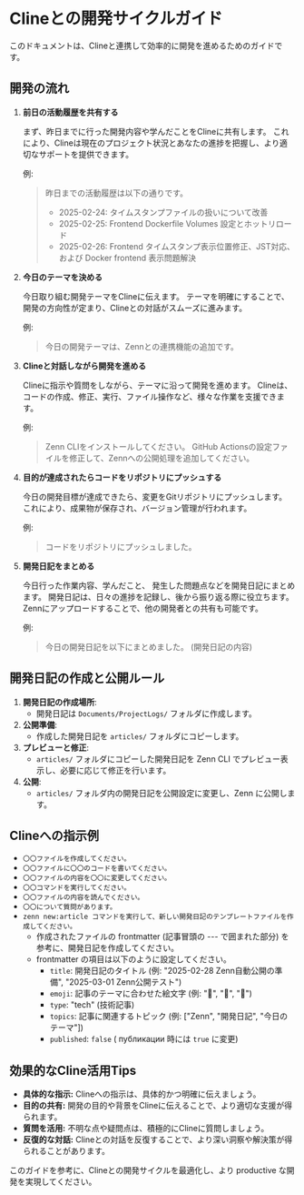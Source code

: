 # Clineとの開発サイクルガイド

このドキュメントは、Clineと連携して効率的に開発を進めるためのガイドです。

## 開発の流れ

1.  **前日の活動履歴を共有する**

    まず、昨日までに行った開発内容や学んだことをClineに共有します。
    これにより、Clineは現在のプロジェクト状況とあなたの進捗を把握し、より適切なサポートを提供できます。

    例:
    > 昨日までの活動履歴は以下の通りです。
    > * 2025-02-24: タイムスタンプファイルの扱いについて改善
    > * 2025-02-25: Frontend Dockerfile Volumes 設定とホットリロード
    > * 2025-02-26: Frontend タイムスタンプ表示位置修正、JST対応、および Docker frontend 表示問題解決

2.  **今日のテーマを決める**

    今日取り組む開発テーマをClineに伝えます。
    テーマを明確にすることで、開発の方向性が定まり、Clineとの対話がスムーズに進みます。

    例:
    > 今日の開発テーマは、Zennとの連携機能の追加です。

3.  **Clineと対話しながら開発を進める**

    Clineに指示や質問をしながら、テーマに沿って開発を進めます。
    Clineは、コードの作成、修正、実行、ファイル操作など、様々な作業を支援できます。

    例:
    > Zenn CLIをインストールしてください。
    > GitHub Actionsの設定ファイルを修正して、Zennへの公開処理を追加してください。

4.  **目的が達成されたらコードをリポジトリにプッシュする**

    今日の開発目標が達成できたら、変更をGitリポジトリにプッシュします。
    これにより、成果物が保存され、バージョン管理が行われます。

    例:
    > コードをリポジトリにプッシュしました。

5.  **開発日記をまとめる**

    今日行った作業内容、学んだこと、 発生した問題点などを開発日記にまとめます。
    開発日記は、日々の進捗を記録し、後から振り返る際に役立ちます。
    Zennにアップロードすることで、他の開発者との共有も可能です。

    例:
    > 今日の開発日記を以下にまとめました。
    > (開発日記の内容)

## 開発日記の作成と公開ルール

1. **開発日記の作成場所**:
    - 開発日記は `Documents/ProjectLogs/` フォルダに作成します。
2. **公開準備**:
    - 作成した開発日記を `articles/` フォルダにコピーします。
3. **プレビューと修正**:
    - `articles/` フォルダにコピーした開発日記を Zenn CLI でプレビュー表示し、必要に応じて修正を行います。
4. **公開**:
    - `articles/` フォルダ内の開発日記を公開設定に変更し、Zenn に公開します。

## Clineへの指示例

*   `〇〇ファイルを作成してください。`
*   `〇〇ファイルに〇〇のコードを書いてください。`
*   `〇〇ファイルの内容を〇〇に変更してください。`
*   `〇〇コマンドを実行してください。`
*   `〇〇ファイルの内容を読んでください。`
*   `〇〇について質問があります。`
*   `zenn new:article コマンドを実行して、新しい開発日記のテンプレートファイルを作成してください。`
    *   作成されたファイルの frontmatter (記事冒頭の --- で囲まれた部分) を参考に、開発日記を作成してください。
    *   frontmatter の項目は以下のように設定してください。
        *   `title`: 開発日記のタイトル (例: "2025-02-28 Zenn自動公開の準備", "2025-03-01 Zenn公開テスト")
        *   `emoji`:  記事のテーマに合わせた絵文字 (例: "📝", "🚀", "🧪")
        *   `type`:  "tech" (技術記事)
        *   `topics`:  記事に関連するトピック (例: ["Zenn", "開発日記", "今日のテーマ"])
        *   `published`:  `false` ( публикации 時には `true` に変更)

## 効果的なCline活用Tips

*   **具体的な指示:** Clineへの指示は、具体的かつ明確に伝えましょう。
*   **目的の共有:**  開発の目的や背景をClineに伝えることで、より適切な支援が得られます。
*   **質問を活用:**  不明な点や疑問点は、積極的にClineに質問しましょう。
*   **反復的な対話:**  Clineとの対話を反復することで、より深い洞察や解決策が得られることがあります。

このガイドを参考に、Clineとの開発サイクルを最適化し、より productive な開発を実現してください。
